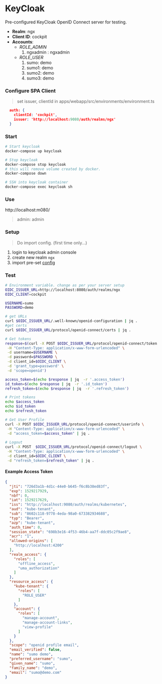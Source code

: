 KeyCloak
========

Pre-configured KeyCloak OpenID Connect server for testing.

* **Realm**: ngx
* **Client ID**: cockpit
* **Accounts**:
  * *ROLE_ADMIN*
    1. ngxadmin : ngxadmin
  * *ROLE_USER*
    1. sumo: demo
    2. sumo1: demo
    3. sumo2: demo
    4. sumo3: demo


### Configure SPA Client

> set issuer, clientId in apps/webapp/src/environments/environment.ts 

```json
  auth: {
    clientId: 'cockpit',
    issuer: 'http://localhost:9080/auth/realms/ngx'
  }
```

### Start

```bash
# Start keycloak
docker-compose up keycloak

# Stop keycloak
docker-compose stop keycloak
# this will remove volume created by docker.
docker-compose down

# SSH into keycloak container
docker-compose exec keycloak sh
```


### Use

http://localhost:m080/
> admin: admin

### Setup

> Do import config. (first time only...)
1. login to keycloak admin console
2. create new realm `ngx`
3. import pre-set [config](../.deploy/keycloak/realm-manual-import.json)


### Test

```bash
# Environment variable. change as per your server setup
OIDC_ISSUER_URL=http://localhost:8080/auth/realms/ngx
OIDC_CLIENT=cockpit

USERNAME=sumo
PASSWORD=demo

# get URLs
curl $OIDC_ISSUER_URL/.well-known/openid-configuration | jq .
#get certs
curl $OIDC_ISSUER_URL/protocol/openid-connect/certs | jq .

# Get tokens
response=$(curl -X POST $OIDC_ISSUER_URL/protocol/openid-connect/token \
 -H "Content-Type: application/x-www-form-urlencoded" \
 -d username=$USERNAME \
 -d password=$PASSWORD \
 -d client_id=$OIDC_CLIENT \
 -d 'grant_type=password' \
 -d 'scope=openid')

access_token=$(echo $response | jq  -r '.access_token')
id_token=$(echo $response | jq  -r '.id_token')
refresh_token=$(echo $response | jq  -r '.refresh_token')

# Print tokens
echo $access_token
echo $id_token
echo $refresh_token

# Get User Profile
curl -X POST $OIDC_ISSUER_URL/protocol/openid-connect/userinfo \
 -H "Content-Type: application/x-www-form-urlencoded" \
 -d "access_token=$access_token" | jq .
 
# Logout
curl -X POST  $OIDC_ISSUER_URL/protocol/openid-connect/logout \
 -H "Content-Type: application/x-www-form-urlencoded" \
 -d client_id=$OIDC_CLIENT \
 -d "refresh_token=$refresh_token" | jq .
 ```

#### Example Access Token
```json
{
  "jti": "726d3a1b-4d1c-44e0-b645-f6c8b38ed83f",
  "exp": 1529217929,
  "nbf": 0,
  "iat": 1529217629,
  "iss": "http://localhost:9080/auth/realms/kubernetes",
  "aud": "kube-tenant",
  "sub": "8602c118-9778-4eda-98a0-673382934688",
  "typ": "Bearer",
  "azp": "kube-tenant",
  "auth_time": 0,
  "session_state": "698b3e16-4f53-46b4-aa7f-ddc05c2f9ae8",
  "acr": "1",
  "allowed-origins": [
    "http://localhost:4200"
  ],
  "realm_access": {
    "roles": [
      "offline_access",
      "uma_authorization"
    ]
  },
  "resource_access": {
    "kube-tenant": {
      "roles": [
        "ROLE_USER"
      ]
    },
    "account": {
      "roles": [
        "manage-account",
        "manage-account-links",
        "view-profile"
      ]
    }
  },
  "scope": "openid profile email",
  "email_verified": false,
  "name": "sumo demo",
  "preferred_username": "sumo",
  "given_name": "sumo",
  "family_name": "demo",
  "email": "sumo@demo.com"
}
```
